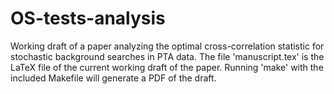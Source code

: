 # OS-tests-analysis
Working draft of a paper analyzing the optimal cross-correlation statistic for stochastic background searches in PTA data.  The file 'manuscript.tex' is the LaTeX file of the current working draft of the paper. Running 'make' with the included Makefile will generate a PDF of the draft.
